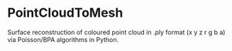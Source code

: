 # PointCloudToMesh

Surface reconstruction of coloured point cloud in .ply format (x y z r g b a) via Poisson/BPA algorithms in Python. 
